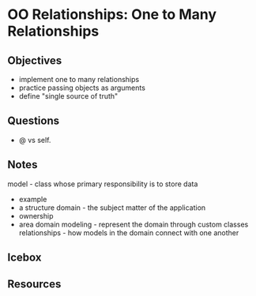 # OO Relationships: One to Many Relationships

## Objectives

- implement one to many relationships
- practice passing objects as arguments
- define "single source of truth"

## Questions

- @ vs self.

## Notes

model - class whose primary responsibility is to store data
  - example
  - a structure
domain - the subject matter of the application
  - ownership
  - area
domain modeling - represent the domain through custom classes
relationships - how models in the domain connect with one another

## Icebox

## Resources